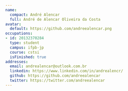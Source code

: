 ```yaml
---
name:
  compact: André Alencar
  full: André de Alencar Oliveira da Costa
avatar:
  default: https://github.com/andreealencar.png
occupations:
- id: 20132370284
  type: student
  campus: ifpb-jp
  course: cstsi
  isFinished: true
addresses:
  email: andrealencar@outlook.com.br
  linkedin: https://www.linkedin.com/in/andrealencr/
  github: https://github.com/andreealencar
  twitter: https://twitter.com/andreealencar
---
```

